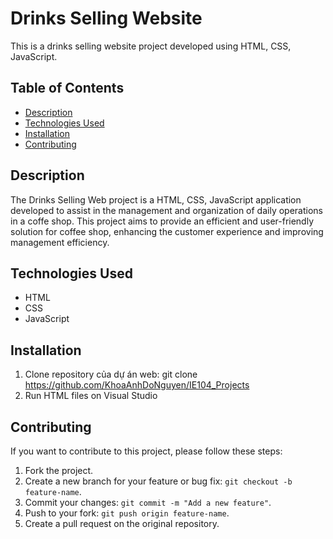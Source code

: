 # Drinks Selling Website

This is a drinks selling website project developed using HTML, CSS, JavaScript.

## Table of Contents

- [Description](#description)
- [Technologies Used](#technologies-used)
- [Installation](#installation)
- [Contributing](#contributing)

## Description

The Drinks Selling Web project is a HTML, CSS, JavaScript application developed to assist in the management and organization of daily operations in a coffe shop. This project aims to provide an efficient and user-friendly solution for coffee shop, enhancing the customer experience and improving management efficiency.

## Technologies Used

- HTML
- CSS 
- JavaScript 

## Installation

1. Clone repository của dự án web: git clone https://github.com/KhoaAnhDoNguyen/IE104_Projects
2. Run HTML files on Visual Studio

## Contributing

If you want to contribute to this project, please follow these steps:

1. Fork the project.
2. Create a new branch for your feature or bug fix: `git checkout -b feature-name`.
3. Commit your changes: `git commit -m "Add a new feature"`.
4. Push to your fork: `git push origin feature-name`.
5. Create a pull request on the original repository.

